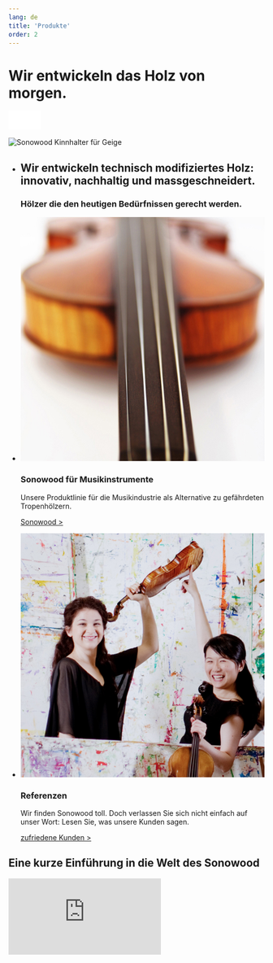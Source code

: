 ```yaml
---
lang: de
title: 'Produkte'
order: 2
---
```


<div class="full-width-kenburns">
<div class="wrap-bg-image">

# Wir entwickeln das Holz von morgen.

![arrow down](/assets/images/arrow-d-white.svg)
</div>
<img srcset="/assets/images/products_cover_2x.jpg"
     src="/assets/images/products_cover.jpg" alt="Sonowood Kinnhalter für Geige">
</div>

<div class="full-width-red">
<div class="wrap -cols3">

  - ## Wir entwickeln technisch modifiziertes Holz: innovativ, nachhaltig und massgeschneidert.

    ### Hölzer die den heutigen Bedürfnissen gerecht werden.

  - ![violin with sonowood](/assets/images/products_sonowood_2x.jpg)
    ### Sonowood für Musikinstrumente

    Unsere Produktlinie für die Musikindustrie als Alternative zu gefährdeten Tropenhölzern.

    <a class="btn -white" href="/Sonowood_DE">Sonowood ></a>

  - ![pacific quartet vienna](/assets/images/products_testimonial_2x.jpg)
    ### Referenzen

     Wir finden Sonowood toll. Doch verlassen Sie sich nicht einfach auf unser Wort: Lesen Sie, was unsere Kunden sagen.

    <a class="btn -white" href="/Testimonials_DE">zufriedene Kunden ></a>

</div>
</div>

<div class="full-width-grey">
<div class="wrap">

## Eine kurze Einführung in die Welt des Sonowood

<div class="videocontainer">
<iframe src="https://www.youtube.com/embed/VzBaJULayc8?rel=0&amp;showinfo=0" frameborder="0" allow="autoplay; encrypted-media" allowfullscreen>
</iframe>
</div>

</div>
</div>
